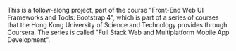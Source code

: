 This is a follow-along project, part of the course "Front-End Web UI Frameworks and Tools: Bootstrap 4", which is part of a series of courses that the Hong Kong University of Science and Technology provides through Coursera. The series is called "Full Stack Web and Multiplatform Mobile App Development".
